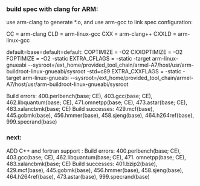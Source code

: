 ### build spec with clang for ARM:
use arm-clang to generate *.o, and use arm-gcc to link
spec configuration:

CC                = arm-clang
CLD               = arm-linux-gcc
CXX               = arm-clang++
CXXLD             = arm-linux-gcc

default=base=default=default:
COPTIMIZE   = -O2
CXXOPTIMIZE = -O2
FOPTIMIZE   = -O2 -static
EXTRA_CFLAGS = -static -target arm-linux-gnueabi --sysroot=/ext_home/provided_tool_chain/armel-A7/host/usr/arm-buildroot-linux-gnueabi/sysroot -std=c89
EXTRA_CXXFLAGS = -static -target arm-linux-gnueabi --sysroot=/ext_home/provided_tool_chain/armel-A7/host/usr/arm-buildroot-linux-gnueabi/sysroot

Build errors: 400.perlbench(base; CE), 403.gcc(base; CE), 462.libquantum(base; CE), 471.omnetpp(base; CE), 473.astar(base; CE), 483.xalancbmk(base; CE)
Build successes: 429.mcf(base), 445.gobmk(base), 456.hmmer(base), 458.sjeng(base), 464.h264ref(base), 999.specrand(base)

### next:
ADD C++ and fortran support :
Build errors: 400.perlbench(base; CE), 403.gcc(base; CE), 462.libquantum(base; CE), 471.             omnetpp(base; CE), 483.xalancbmk(base; CE)
Build successes: 401.bzip2(base), 429.mcf(base), 445.gobmk(base), 456.hmmer(base), 458.sjeng(base),  464.h264ref(base), 473.astar(base), 999.specrand(base)

